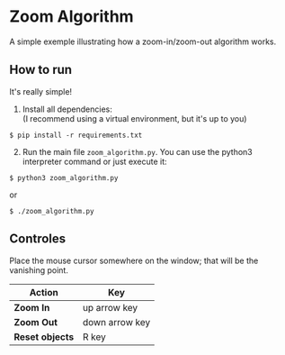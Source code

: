 # Zoom Algorithm

A simple exemple illustrating how a zoom-in/zoom-out algorithm works.

## How to run

It's really simple!

1. Install all dependencies:  
(I recommend using a virtual environment, but it's up to you)
```
$ pip install -r requirements.txt
```  

2. Run the main file `zoom_algorithm.py`. You can use the python3 interpreter command or just execute it:  
```
$ python3 zoom_algorithm.py
```  
or  
```
$ ./zoom_algorithm.py
```

## Controles

Place the mouse cursor somewhere on the window; that will be the vanishing point.

| Action | Key |
|---|---|
|**Zoom In**|up arrow key|
|**Zoom Out**|down arrow key|
|**Reset objects**|R key|